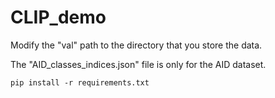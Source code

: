 # CLIP_demo

Modify the "val" path to the directory that you store the data.



The "AID_classes_indices.json" file is only for the AID dataset.

`pip install -r requirements.txt`
